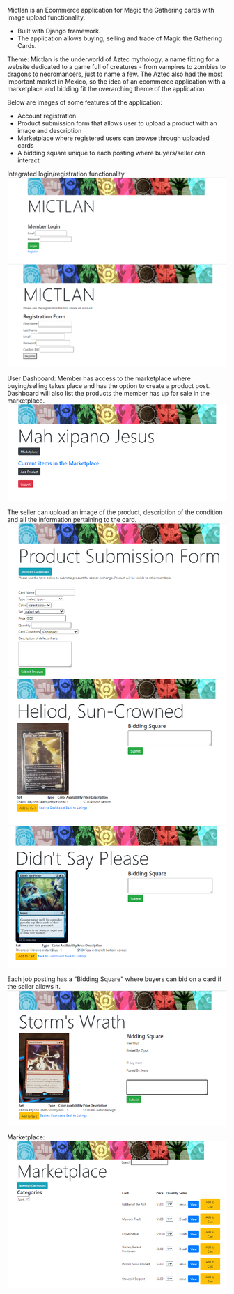 Mictlan is an Ecommerce application for Magic the Gathering cards with image upload functionality. 
- Built with Django framework.
- The application allows buying, selling and trade of Magic the Gathering Cards. 
 

Theme:
Mictlan is the underworld of Aztec mythology, a name fitting for a website dedicated to a game full 
of creatures - from vampires to zombies to dragons to necromancers, just to name a few. The Aztec also
had the most important market in Mexico, so the idea of an ecommerce application with a marketplace 
and bidding fit the overarching theme of the application. 


Below are images of some features of the application: 
- Account registration
- Product submission form that allows user to upload a product with an image and description
- Marketplace where registered users can browse through uploaded cards
- A bidding square unique to each posting where buyers/seller can interact


Integrated login/registration functionality
![ScreenShot](./Project_Images/login_page.PNG)
![ScreenShot](./Project_Images/registration_page.PNG)


User Dashboard: Member has access to the marketplace where buying/selling takes place 
and has the option to create a product post. Dashboard will also list the products the member
has up for sale in the marketplace.
![ScreenShot](./Project_Images/dashboard.PNG)


The seller can upload an image of the product, description of the condition and all the information
pertaining to the card. 
![ScreenShot](./Project_Images/product_submission.PNG)
![ScreenShot](./Project_Images/posting_2.PNG)
![ScreenShot](./Project_Images/posting_1.PNG)


Each job posting has a "Bidding Square" where buyers can bid on a card if the seller allows it.
![ScreenShot](./Project_Images/bidding_square.PNG)


Marketplace:
![ScreenShot](./Project_Images/marketplace.PNG)

